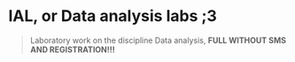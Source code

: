 # IAL, or Data analysis labs ;3 
> Laboratory work on the discipline Data analysis, **FULL WITHOUT SMS AND REGISTRATION!!!**
